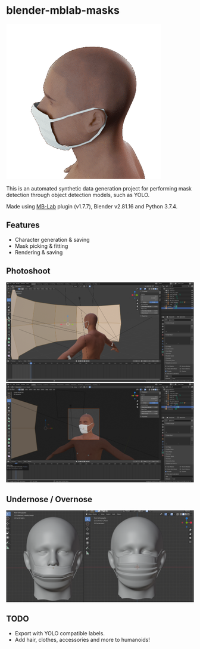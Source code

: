 # blender-mblab-masks

![mask](https://github.com/egemenertugrul/blender-mblab-masks/blob/master/mask.gif)

This is an automated synthetic data generation project for performing mask detection through object detection models, such as YOLO.

Made using [MB-Lab](https://mb-lab-community.github.io/MB-Lab.github.io/) plugin (v1.7.7), Blender v2.81.16 and Python 3.7.4. 

## Features
* Character generation & saving
* Mask picking & fitting
* Rendering & saving

## Photoshoot
![photoshoot](https://github.com/egemenertugrul/blender-mblab-masks/blob/master/photoshoot.png)
![photoshoot2](https://github.com/egemenertugrul/blender-mblab-masks/blob/master/photoshoot2.png)

## Undernose / Overnose
![undernose](https://github.com/egemenertugrul/blender-mblab-masks/blob/master/undernose.png)

## TODO
* Export with YOLO compatible labels.
* Add hair, clothes, accessories and more to humanoids!
